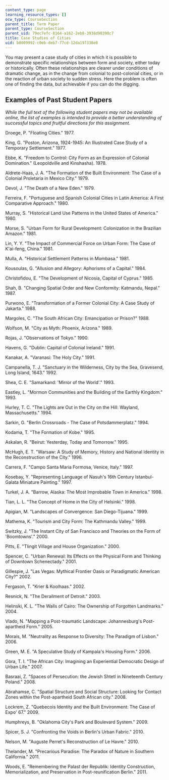 ```yaml
---
content_type: page
learning_resource_types: []
ocw_type: CourseSection
parent_title: Term Paper
parent_type: CourseSection
parent_uid: 79ec7efc-8164-a162-2eb8-3938d98390c7
title: Case Studies of Cities
uid: b8009992-c0eb-deb7-77cd-12da197338e8
---
```


You may present a case study of cities in which it is possible to demonstrate specific relationships between form and society, either today or historically. Often these relationships are clearer under conditions of dramatic change, as in the change from colonial to post-colonial cities, or in the reaction of urban society to sudden stress. Here the problem is often one of finding the data, but achievable if you can do the digging.

Examples of Past Student Papers
-------------------------------

_While the full text of the following student papers may not be available online, the list of examples is intended to provide a better understanding of successful topics and fruitful directions for this assignment._

Droege, P. "Floating Cities." 1977.

King, G. "Poston, Arizona, 1924-1945: An Illustrated Case Study of a Temporary Settlement." 1977.

Ebbe, K. "Freedom to Control: City Form as an Expression of Colonial Domination." (Leopoldville and Kinshasha). 1978.

Aldrete-Haas, J. A. "The Formation of the Built Environment: The Case of a Colonial Proletaria in Mexico City." 1979.

Devol, J. "The Death of a New Eden." 1979.

Ferreira, F. "Portuguese and Spanish Colonial Cities in Latin America: A First Comparative Approach." 1980.

Murray, S. "Historical Land Use Patterns in the United States of America." 1980.

Morse, S. "Urban Form for Rural Development: Colonization in the Brazilian Amazon." 1981.

Lin, Y. Y. "The Impact of Commercial Force on Urban Form: The Case of K'ai-feng, China." 1981.

Mulla, A. "Historical Settlement Patterns in Mombasa." 1981.

Kousoulas, G. "Allusion and Allegory: Aphorisms of a Capital." 1984.

Christofidou, E. "The Development of Nicosia, Capital of Cyprus." 1985.

Shah, B. "Changing Spatial Order and New Conformity: Katmandu, Nepal." 1987.

Purwono, E. "Transformation of a Former Colonial City: A Case Study of Jakarta." 1988.

Margoles, C. "The South African City: Emancipation or Prison?" 1988.

Wolfson, M. "City as Myth: Phoenix, Arizona." 1989.

Rojas, J. "Observations of Tokyo." 1990.

Havens, G. "Dublin: Capital of Colonial Ireland." 1991.

Kanakar, A. "Varanasi: The Holy City." 1991.

Campanella, T. J. "Sanctuary in the Wilderness, City by the Sea, Gravesend, Long Island, 1643." 1992.

Shea, C. E. "Samarkand: 'Mirror of the World'." 1993.

Eastley, L. "Mormon Communities and the Building of the Earthly Kingdom." 1993.

Hurley, T. C. "The Lights are Out in the City on the Hill: Wayland, Massachusetts." 1994.

Sarkin, G. "Berlin Crossroads - The Case of Potsdammerplatz." 1994.

Kodama, T. "The Formation of Kobe." 1995.

Askalan, R. "Beirut: Yesterday, Today and Tomorrow." 1995.

McHugh, E. T. "Warsaw: A Study of Memory, History and National Identity in the Reconstruction of the City." 1996.

Carrera, F. "Campo Santa Maria Formosa, Venice, Italy." 1997.

Kosebay, Y. "Representing Language of Nasuh's 16th Century Istanbul-Galata Miniature Painting." 1997.

Turkel, J. A. "Barrow, Alaska: The Most Improbable Town in America." 1998.

Tian, L. L. "The Concept of Home in the City of Helsinki." 1998.

Apigian, M. "Landscapes of Convergence: San Diego-Tijuana." 1999.

Mathema, K. "Tourism and City Form: The Kathmandu Valley." 1999.

Switzky, J. "The Instant City of San Francisco and Theories on the Form of 'Boomtowns'." 2000.

Pitts, E. "Tlingit Village and House Organization." 2000.

Spencer, C. "Urban Renewal: Its Effects on the Physical Form and Thinking of Downtown Schenectady." 2001.

Gillespie, J. "Las Vegas: Mythical Frontier Oasis or Paradigmatic American City?" 2002.

Fergason, T. "Krier & Koolhaas." 2002.

Resnick, N. "The Derailment of Detroit." 2003.

Helinski, K. L. "The Walls of Cairo: The Ownership of Forgotten Landmarks." 2004.

Vlado, N. "Mapping a Post-traumatic Landscape: Johannesburg's Post-apartheid Form." 2005.

Morais, M. "Neutrality as Response to Diversity: The Paradigm of Lisbon." 2006.

Green, M. E. "A Speculative Study of Kampala's Housing Form." 2006.

Gora, T. I. "The African City: Imagining an Experiential Democratic Design of Urban Life." 2007.

Basraai, Z. "Spaces of Persecution: the Jewish Shtetl in Nineteenth Century Poland." 2008.

Abrahamse, C. "Spatial Structure and Social Structure: Looking for Contact Zones within the Post-apartheid South African city." 2008.

Lockrem, Z. "Quebecois Identity and the Built Environment: The Case of Expo' 67." 2009.

Humphreys, B. "Oklahoma City's Park and Boulevard System." 2009.

Spicer, S. J. "Confronting the Voids in Berlin's Urban Fabric." 2010.

Nelson, M. "Auguste Perret's Reconstruction of Le Havre." 2010.

Thelander, M. "Precarious Paradise: The Paradox of Nature in Southern California." 2011.

Woods, E. "Remembering the Palast der Republik: Identity Construction, Memorialization, and Preservation in Post-reunification Berlin." 2011.